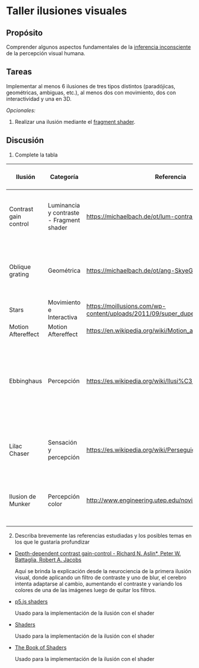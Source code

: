 # Taller ilusiones visuales

## Propósito

Comprender algunos aspectos fundamentales de la [inferencia inconsciente](https://github.com/VisualComputing/Cognitive) de la percepción visual humana.

## Tareas

Implementar al menos 6 ilusiones de tres tipos distintos (paradójicas, geométricas, ambiguas, etc.), al menos dos con movimiento, dos con interactividad y una en 3D.

*Opcionales:*
1. Realizar una ilusión mediante el [fragment shader](https://thebookofshaders.com/).

## Discusión

1. Complete la tabla

| Ilusión | Categoría | Referencia | Tipo de interactividad (si aplica) | URL código base (si aplica) |
|---------|-----------|------------|------------------------------------|-----------------------------|
| Contrast gain control | Luminancia y contraste - Fragment shader | https://michaelbach.de/ot/lum-contrastAdapt/index.html | Cuando el mouse hace hover sobre la imagen se deshabilita el procesamiento de la imagen | [Código propio](https://github.com/Computacion-Visual-2020-2/Computacion-Visual-2020-2.github.io/tree/develop/src/sketches/contrast-gain-control) |
| Oblique grating | Geométrica | https://michaelbach.de/ot/ang-SkyeGrating2/index.html | Al hacer clic los cuadrados con colores de un tablero de ajedrez cambian su posición | [Código Propio](https://github.com/Computacion-Visual-2020-2/Computacion-Visual-2020-2.github.io/tree/develop/src/sketches/oblique_grating) |
| Stars | Movimiento e Interactiva | https://moillusions.com/wp-content/uploads/2011/09/super_duper_illusion.gif | Poner el puño en el centro | https://www.youtube.com/watch?v=17WoOqgXsRM |
|Motion Aftereffect | Motion Aftereffect | https://en.wikipedia.org/wiki/Motion_aftereffect |           |                             |
| Ebbinghaus | Percepción | https://es.wikipedia.org/wiki/Ilusi%C3%B3n_de_Ebbinghaus | Al hacer click sobre el contenedor se ocultan las esferas azules y es posible ver que las naranjas en realidad son del mismo tamaño | [Código Adaptado](https://www.openprocessing.org/sketch/140477) |
| Lilac Chaser | Sensación y percepción | https://es.wikipedia.org/wiki/Perseguidor_del_lila | Mire fijamente el punto en el centro y notara los diferentes efectos de la ilusión | [Código Adaptado](https://forum.processing.org/one/topic/lilac-chaser.html ) |
|Ilusion de Munker | Percepción color | http://www.engineering.utep.edu/novick/colors/ | Observe el color de las esferas, se soprendera al saber que son iguales | [Código Adaptado](https://www.youtube.com/watch?v=e0q85FAfxYY) |
|         |           |            |                                    |                             |



2. Describa brevemente las referencias estudiadas y los posibles temas en los que le gustaría profundizar

* [Depth-dependent contrast gain-control - Richard N. Aslin*, Peter W. Battaglia, Robert A. Jacobs](https://www.sciencedirect.com/science/article/pii/S0042698903007296)
  
  Aquí se brinda la explicación desde la neurociencia de la primera ilusión visual, donde aplicando un filtro de contraste y uno de blur, el cerebro intenta adaptarse al cambio, aumentando el contraste y variando los colores de una de las imágenes luego de quitar los filtros.

* [p5.js shaders](https://itp-xstory.github.io/p5js-shaders/#/./docs/how-to-write-a-shader)
  
  Usado para la implementación de la ilusión con el shader

* [Shaders](https://processing.org/tutorials/pshader/)
  
  Usado para la implementación de la ilusión con el shader

* [The Book of Shaders](https://thebookofshaders.com/)
  
  Usado para la implementación de la ilusión con el shader